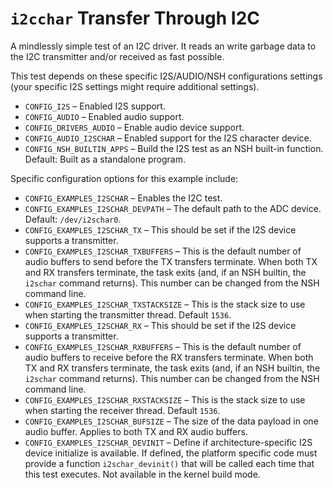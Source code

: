 # `i2cchar` Transfer Through I2C

A mindlessly simple test of an I2C driver. It reads an write garbage
data to the I2C transmitter and/or received as fast possible.

This test depends on these specific I2S/AUDIO/NSH configurations
settings (your specific I2S settings might require additional settings).

  - `CONFIG_I2S` – Enabled I2S support.
  - `CONFIG_AUDIO` – Enabled audio support.
  - `CONFIG_DRIVERS_AUDIO` – Enable audio device support.
  - `CONFIG_AUDIO_I2SCHAR` – Enabled support for the I2S character
    device.
  - `CONFIG_NSH_BUILTIN_APPS` – Build the I2S test as an NSH built-in
    function. Default: Built as a standalone program.

Specific configuration options for this example include:

  - `CONFIG_EXAMPLES_I2SCHAR` – Enables the I2C test.
  - `CONFIG_EXAMPLES_I2SCHAR_DEVPATH` – The default path to the ADC
    device. Default: `/dev/i2schar0`.
  - `CONFIG_EXAMPLES_I2SCHAR_TX` – This should be set if the I2S device
    supports a transmitter.
  - `CONFIG_EXAMPLES_I2SCHAR_TXBUFFERS` – This is the default number of
    audio buffers to send before the TX transfers terminate. When both
    TX and RX transfers terminate, the task exits (and, if an NSH
    builtin, the `i2schar` command returns). This number can be changed
    from the NSH command line.
  - `CONFIG_EXAMPLES_I2SCHAR_TXSTACKSIZE` – This is the stack size to
    use when starting the transmitter thread. Default `1536`.
  - `CONFIG_EXAMPLES_I2SCHAR_RX` – This should be set if the I2S device
    supports a transmitter.
  - `CONFIG_EXAMPLES_I2SCHAR_RXBUFFERS` – This is the default number of
    audio buffers to receive before the RX transfers terminate. When
    both TX and RX transfers terminate, the task exits (and, if an NSH
    builtin, the `i2schar` command returns). This number can be changed
    from the NSH command line.
  - `CONFIG_EXAMPLES_I2SCHAR_RXSTACKSIZE` – This is the stack size to
    use when starting the receiver thread. Default `1536`.
  - `CONFIG_EXAMPLES_I2SCHAR_BUFSIZE` – The size of the data payload in
    one audio buffer. Applies to both TX and RX audio buffers.
  - `CONFIG_EXAMPLES_I2SCHAR_DEVINIT` – Define if architecture-specific
    I2S device initialize is available. If defined, the platform
    specific code must provide a function `i2schar_devinit()` that will
    be called each time that this test executes. Not available in the
    kernel build mode.
